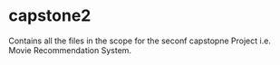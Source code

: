 # capstone2
Contains all the files in the scope for the seconf capstopne Project i.e. Movie Recommendation System.
